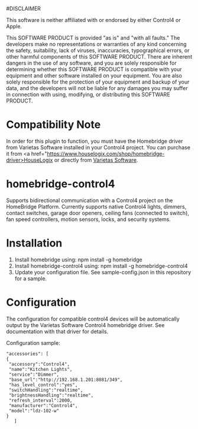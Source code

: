 #DISCLAIMER

This software is neither affiliated with or endorsed by either Control4 or Apple.  

This SOFTWARE PRODUCT is provided "as is" and "with all faults." The developers make no representations
or warranties of any kind concerning the safety, suitability, lack of viruses, inaccuracies, typographical 
errors, or other harmful components of this SOFTWARE PRODUCT. There are inherent dangers in the use of any 
software, and you are solely responsible for determining whether this SOFTWARE PRODUCT is compatible with 
your equipment and other software installed on your equipment. You are also solely responsible for the 
protection of your equipment and backup of your data, and the developers will not be liable for any damages 
you may suffer in connection with using, modifying, or distributing this SOFTWARE PRODUCT. 

# Compatibility Note

In order for this plugin to function, you must have the Homebridge driver from Varietas Software installed
in your Control4 project. You can purchase it from <a href="https://www.houselogix.com/shop/homebridge-driver>HouseLogix</a>
or directly from <a href="http://www.varietassoftware.com/control4">Varietas Software</a>.  

# homebridge-control4

Supports bidirectional communication with a Control4 project on the HomeBridge Platform. Currently supports
native Control4 lights, dimmers, contact switches, garage door openers, ceiling fans (connected to switch),
fan speed controllers, motion sensors, locks, and security systems.

# Installation

1. Install homebridge using: npm install -g homebridge
2. Install homebridge-control4 using: npm install -g homebridge-control4
3. Update your configuration file. See sample-config.json in this repository for a sample. 

# Configuration

The configuration for compatible control4 devices will be automatically output by the Varietas Software
Control4 homebridge driver.  See documentation with that driver for details.

Configuration sample:

 ```
"accessories": [ 
{
  "accessory":"Control4",
  "name":"Kitchen Lights",
  "service":"Dimmer",
  "base_url":"http://192.168.1.201:8081/349",
  "has_level_control":"yes",
  "switchHandling":"realtime",
  "brightnessHandling":"realtime",
  "refresh_interval":2000,
  "manufacturer":"Control4",
  "model":"ldz-102-w"
}
    ]

